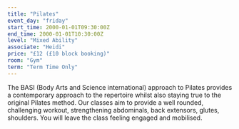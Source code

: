 ```yaml
---
title: "Pilates"
event_day: "friday"
start_time: 2000-01-01T09:30:00Z
end_time: 2000-01-01T10:30:00Z
level: "Mixed Ability"
associate: "Heidi"
price: "£12 (£10 block booking)"
room: "Gym"
term: "Term Time Only"
---
```


 The BASI (Body Arts and Science international) approach to Pilates provides a contemporary approach to the repertoire whilst also staying true to the original Pilates method. Our classes aim to provide a well rounded, challenging workout, strengthening abdominals, back extensors, glutes, shoulders. You will leave the class feeling engaged and mobilised.
